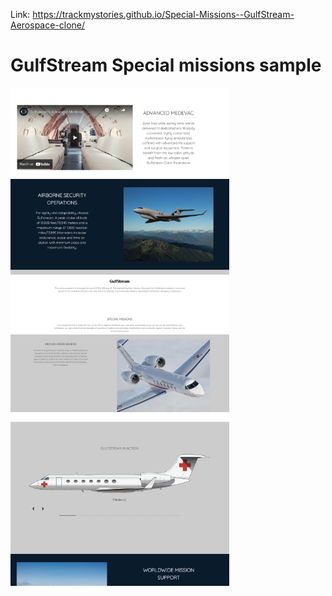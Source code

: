 Link: https://trackmystories.github.io/Special-Missions--GulfStream-Aerospace-clone/

# GulfStream Special missions sample


<img src="./screen1.png" width="350" alt="screen2.png">


<img src="./screen2.png" width="350" alt="screen2.png">

<img src="./carousal.png" width="350" alt="carousal.png">
